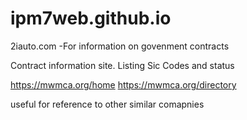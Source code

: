 # ipm7web.github.io


2iauto.com -For information on govenment contracts

Contract information site. Listing Sic Codes and status

https://mwmca.org/home
https://mwmca.org/directory


useful for reference to other similar comapnies

